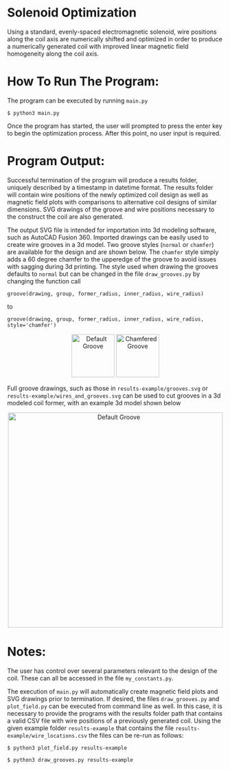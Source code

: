 # Solenoid Optimization
Using a standard, evenly-spaced electromagnetic solenoid, wire positions along the coil axis are numerically shifted and optimized in order to produce a numerically generated coil with improved linear magnetic field homogeneity along the coil axis.

# How To Run The Program:
The program can be executed by running `main.py`

```$ python3 main.py```

Once the program has started, the user will prompted to press the enter key to begin the optimization process. After this point, no user input is required.

# Program Output:
Successful termination of the program will produce a results folder, uniquely described by a timestamp in datetime format. The results folder will contain wire positions of the newly optimized coil design as well as magnetic field plots with comparisons to alternative coil designs of similar dimensions. SVG drawings of the groove and wire positions necessary to the construct the coil are also generated.

The output SVG file is intended for importation into 3d modeling software, such as AutoCAD Fusion 360. Imported drawings can be easily used to create wire grooves in a 3d model. Two groove styles (`normal` or `chamfer`) are available for the design and are shown below. The `chamfer` style simply adds a 60 degree chamfer to the upperedge of the groove to avoid issues with sagging during 3d printing. The style used when drawing the grooves defaults to `normal` but can be changed in the file `draw_grooves.py` by changing the function call 


```groove(drawing, group, former_radius, inner_radius, wire_radius)```

to

```groove(drawing, group, former_radius, inner_radius, wire_radius, style='chamfer')```

<p align="center">
  <img src="https://github.com/alexk-1998/solenoid_optimization/blob/master/results_example/normal_example.png" title="Default Groove" width="100"/>
  <img src="https://github.com/alexk-1998/solenoid_optimization/blob/master/results_example/chamfer_example.png" title="Chamfered Groove" width="100"/> 
</p>

Full groove drawings, such as those in `results-example/grooves.svg` or `results-example/wires_and_grooves.svg` can be used to cut grooves in a 3d modeled coil former, with an example 3d model shown below

<p align="center">
  <img src="https://github.com/alexk-1998/solenoid_optimization/blob/master/results_example/coil_example.png" title="Default Groove" width="500"/>
</p>

# Notes:
The user has control over several parameters relevant to the design of the coil. These can all be accessed in the file `my_constants.py`.

The execution of `main.py` will automatically create magnetic field plots and SVG drawings prior to termination. If desired, the files `draw_grooves.py` and `plot_field.py` can be executed from command line as well. In this case, it is necessary to provide the programs with the results folder path that contains a valid CSV file with wire positions of a previously generated coil. Using the given example folder `results-example` that contains the file `results-example/wire_locations.csv` the files can be re-run as follows:

```$ python3 plot_field.py results-example```

```$ python3 draw_grooves.py results-example```
